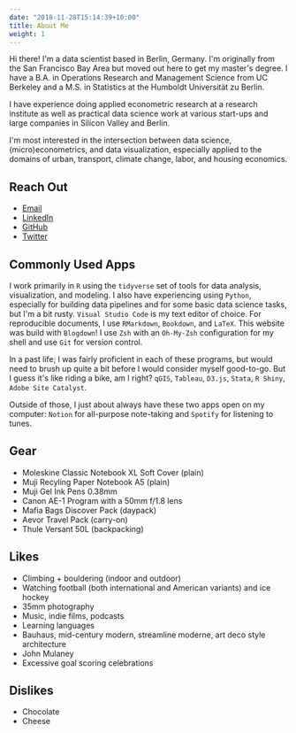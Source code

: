 ```yaml
---
date: "2018-11-28T15:14:39+10:00"
title: About Me
weight: 1
---
```


Hi there! I'm a data scientist based in Berlin, Germany. I'm originally from the San Francisco Bay Area but moved out here to get my master's degree. I have a B.A. in Operations Research and Management Science from UC Berkeley and a M.S. in Statistics at the Humboldt Universität zu Berlin.

I have experience doing applied econometric research at a research institute as well as practical data science work at various start-ups and large companies in Silicon Valley and Berlin.

I'm most interested in the intersection between data science, (micro)econometrics, and data visualization, especially applied to the domains of urban, transport, climate change, labor, and housing economics.

## Reach Out

- [Email](mailto:phi.nguyen@@outlook.com)
- [LinkedIn](https://www.linkedin.com/in/phinguyen44)
- [GitHub](https://www.github.com/phister)
- [Twitter](https://www.twitter.com/phister44)

## Commonly Used Apps

I work primarily in `R` using the `tidyverse` set of tools for data analysis, visualization, and modeling. I also have experiencing using `Python`, especially for building data pipelines and for some basic data science tasks, but I'm a bit rusty. `Visual Studio Code` is my text editor of choice. For reproducible documents, I use `RMarkdown`, `Bookdown`, and `LaTeX`. This website was build with `Blogdown`! I use `Zsh` with an `Oh-My-Zsh` configuration for my shell and use `Git` for version control.

In a past life, I was fairly proficient in each of these programs, but would need to brush up quite a bit before I would consider myself good-to-go. But I guess it's like riding a bike, am I right? `qGIS`, `Tableau`, `D3.js`, `Stata`, `R Shiny`, `Adobe Site Catalyst`.

Outside of those, I just about always have these two apps open on my computer: `Notion` for all-purpose note-taking and `Spotify` for listening to tunes.

## Gear

- Moleskine Classic Notebook XL Soft Cover (plain)
- Muji Recyling Paper Notebook A5 (plain)
- Muji Gel Ink Pens 0.38mm
- Canon AE-1 Program with a 50mm f/1.8 lens
- Mafia Bags Discover Pack (daypack)
- Aevor Travel Pack (carry-on)
- Thule Versant 50L (backpacking)

## Likes

- Climbing + bouldering (indoor and outdoor)
- Watching football (both international and American variants) and ice hockey
- 35mm photography
- Music, indie films, podcasts
- Learning languages
- Bauhaus, mid-century modern, streamline moderne, art deco style architecture
- John Mulaney
- Excessive goal scoring celebrations

## Dislikes

- Chocolate
- Cheese